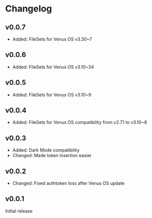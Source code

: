 # Changelog

## v0.0.7
* Added: FileSets for Venus OS v3.30~7

## v0.0.6
* Added: FileSets for Venus OS v3.10~34

## v0.0.5
* Added: FileSets for Venus OS v3.10~9

## v0.0.4
* Added: FileSets for Venus OS compatibility from v2.71 to v3.10~8

## v0.0.3
* Added: Dark Mode compatibility
* Changed: Made token insertion easier

## v0.0.2
* Changed: Fixed authtoken loss after Venus OS update

## v0.0.1
Initial release
